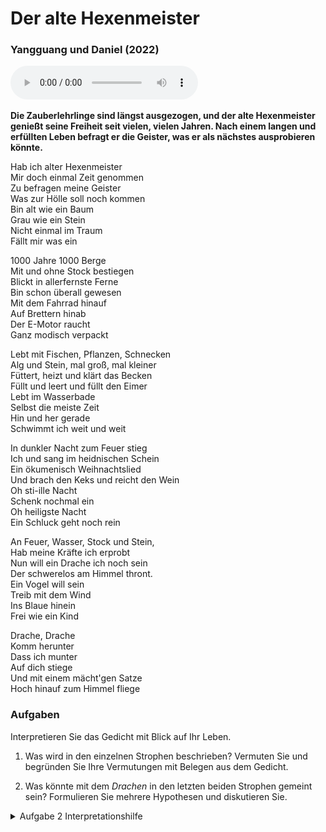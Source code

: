 <html>
<head>
<link rel="stylesheet" type="text/css" href="/gedicht/gedicht.css">
</head>
</html>

# Der alte Hexenmeister

### Yangguang und Daniel (2022)

<div>
<audio controls id="meinAudio" src="./gedicht.mp3" preload="auto"></audio>
</div>

**Die Zauberlehrlinge sind längst ausgezogen, und der alte Hexenmeister genießt seine Freiheit seit vielen, vielen Jahren. Nach einem langen und erfüllten Leben befragt er die Geister, was er als nächstes ausprobieren könnte.**

Hab ich alter Hexenmeister\
Mir doch einmal Zeit genommen\
Zu befragen meine Geister\
Was zur Hölle soll noch kommen\
Bin alt wie ein Baum\
Grau wie ein Stein\
Nicht einmal im Traum\
Fällt mir was ein

1000 Jahre 1000 Berge\
Mit und ohne Stock bestiegen\
Blickt in allerfernste Ferne\
Bin schon überall gewesen\
Mit dem Fahrrad hinauf\
Auf Brettern hinab\
Der E-Motor raucht\
Ganz modisch verpackt

Lebt mit Fischen, Pflanzen, Schnecken\
Alg und Stein, mal groß, mal kleiner\
Füttert, heizt und klärt das Becken\
Füllt und leert und füllt den Eimer\
Lebt im Wasserbade\
Selbst die meiste Zeit\
Hin und her gerade\
Schwimmt ich weit und weit

In dunkler Nacht zum Feuer stieg\
Ich und sang im heidnischen Schein\
Ein ökumenisch Weihnachtslied\
Und brach den Keks und reicht den Wein\
Oh sti-ille Nacht\
Schenk nochmal ein\
Oh heiligste Nacht\
Ein Schluck geht noch rein

An Feuer, Wasser, Stock und Stein,\
Hab meine Kräfte ich erprobt\
Nun will ein Drache ich noch sein\
Der schwerelos am Himmel thront.\
Ein Vogel will sein\
Treib mit dem Wind\
Ins Blaue hinein\
Frei wie ein Kind

Drache, Drache\
Komm herunter\
Dass ich munter\
Auf dich stiege\
Und mit einem mächt'gen Satze\
Hoch hinauf zum Himmel fliege

### Aufgaben

Interpretieren Sie das Gedicht mit Blick auf Ihr Leben. 

1. Was wird in den einzelnen Strophen beschrieben? Vermuten Sie und begründen Sie Ihre Vermutungen mit Belegen aus dem Gedicht.

2. Was könnte mit dem *Drachen* in den letzten beiden Strophen gemeint sein? Formulieren Sie mehrere Hypothesen und diskutieren Sie. 

<details><summary>Aufgabe 2 Interpretationshilfe</summary>
<img src="./drache.jpeg" />
<br>
<img src="./kite.jpeg" />
<br>
<img src="./segelflugzeug.jpeg" />
</details>